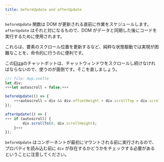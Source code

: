 ```yaml
---
title: beforeUpdate and afterUpdate
---
```


`beforeUpdate` 関数は DOM が更新される直前に作業をスケジュールします。`afterUpdate` はそれと対になるもので、DOM がデータと同期した後にコードを実行するために使用されます。

これらは、要素のスクロール位置を更新するなど、純粋な状態駆動では実現が困難なことを、命令的に行うのに便利です。

この[Eliza](https://en.wikipedia.org/wiki/ELIZA)のチャットボットは、チャットウィンドウをスクロールし続けなければならないので、使うのが面倒です。そこを直しましょう。

```js
/// file: App.svelte
let div;
+++let autoscroll = false;+++

beforeUpdate(() => {
	+++autoscroll = div && div.offsetHeight + div.scrollTop > div.scrollHeight - 20;+++
});

afterUpdate(() => {
+++	if (autoscroll) {
		div.scrollTo(0, div.scrollHeight);
	}+++
});
```

`beforeUpdate` はコンポーネントが最初にマウントされる前に実行されるので、プロパティを読み込む前に `div` が存在するかどうかをチェックする必要があるということに注意してください。
